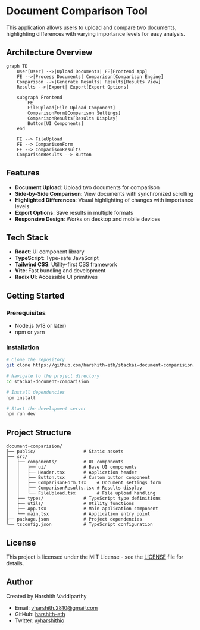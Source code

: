 # Document Comparison Tool

This application allows users to upload and compare two documents, highlighting differences with varying importance levels for easy analysis.

## Architecture Overview

```mermaid
graph TD
    User[User] -->|Upload Documents| FE[Frontend App]
    FE -->|Process Documents| Comparison[Comparison Engine]
    Comparison -->|Generate Results| Results[Results View]
    Results -->|Export| Export[Export Options]
    
    subgraph Frontend
        FE
        FileUpload[File Upload Component]
        ComparisonForm[Comparison Settings]
        ComparisonResults[Results Display]
        Button[UI Components]
    end
    
    FE --> FileUpload
    FE --> ComparisonForm
    FE --> ComparisonResults
    ComparisonResults --> Button
```

## Features

- **Document Upload**: Upload two documents for comparison
- **Side-by-Side Comparison**: View documents with synchronized scrolling
- **Highlighted Differences**: Visual highlighting of changes with importance levels
- **Export Options**: Save results in multiple formats
- **Responsive Design**: Works on desktop and mobile devices

## Tech Stack

- **React**: UI component library
- **TypeScript**: Type-safe JavaScript
- **Tailwind CSS**: Utility-first CSS framework
- **Vite**: Fast bundling and development
- **Radix UI**: Accessible UI primitives

## Getting Started

### Prerequisites

- Node.js (v18 or later)
- npm or yarn

### Installation

```bash
# Clone the repository
git clone https://github.com/harshith-eth/stackai-document-comparision.git

# Navigate to the project directory
cd stackai-document-comparision

# Install dependencies
npm install

# Start the development server
npm run dev
```

## Project Structure

```
document-comparision/
├── public/                  # Static assets
├── src/
│   ├── components/          # UI components
│   │   ├── ui/              # Base UI components
│   │   ├── Header.tsx       # Application header
│   │   ├── Button.tsx       # Custom button component
│   │   ├── ComparisonForm.tsx    # Document settings form
│   │   ├── ComparisonResults.tsx # Results display
│   │   └── FileUpload.tsx        # File upload handling
│   ├── types/               # TypeScript type definitions
│   ├── utils/               # Utility functions
│   ├── App.tsx              # Main application component
│   └── main.tsx             # Application entry point
├── package.json             # Project dependencies
└── tsconfig.json            # TypeScript configuration
```

## License

This project is licensed under the MIT License - see the [LICENSE](LICENSE) file for details.

## Author

Created by Harshith Vaddiparthy

- Email: vharshith.2810@gmail.com
- GitHub: [harshith-eth](https://github.com/harshith-eth)
- Twitter: [@harshithio](https://twitter.com/harshithio) 